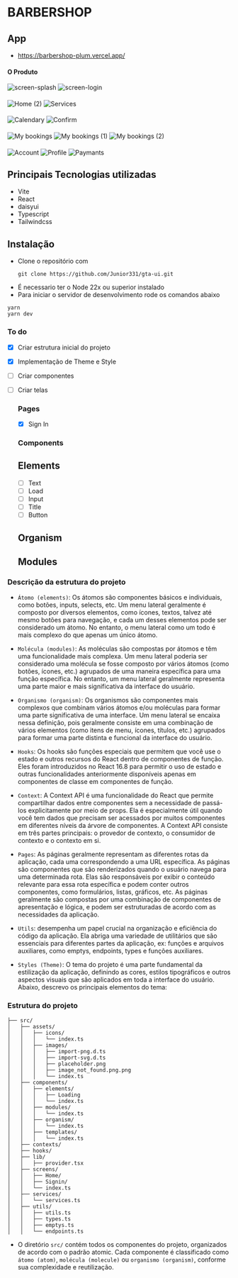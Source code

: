 # BARBERSHOP

## App

- https://barbershop-plum.vercel.app/

#### O Produto

![screen-splash](https://github.com/user-attachments/assets/740b2ede-8ad4-4283-b6af-c8a061ee8702)
![screen-login](https://github.com/user-attachments/assets/8a2aeaeb-56f8-4b23-b553-1158d8b92f04)

####

![Home (2)](https://github.com/user-attachments/assets/4ec321d6-8b1e-40b7-a241-d7f3cb7ad3e3)
![Services](https://github.com/user-attachments/assets/c5999f20-54be-4ef6-aad1-1472485e1de2)

####

![Calendary](https://github.com/user-attachments/assets/46a32a55-53ef-4fcc-85d3-b47be6c347d9)
![Confirm](https://github.com/user-attachments/assets/11076e19-a4c9-4a16-b0e5-7f20992463e6)

####

![My bookings](https://github.com/user-attachments/assets/66bdba4a-633f-4242-8f65-171e32599727)
![My bookings (1)](https://github.com/user-attachments/assets/f3c43baf-8b4c-4df6-b3f6-dd91632268ed)
![My bookings (2)](https://github.com/user-attachments/assets/397160ca-05f7-46f9-b549-45fe8026724c)

####

![Account](https://github.com/user-attachments/assets/9e3a8b56-8d5d-4973-aab3-f021690d71ba)
![Profile](https://github.com/user-attachments/assets/ec2350b0-7ccd-4118-b3b4-6f8ca015b502)
![Paymants](https://github.com/user-attachments/assets/18361f72-38fe-455b-be91-9d0d618297af)

## Principais Tecnologias utilizadas

- Vite
- React
- daisyui
- Typescript
- Tailwindcss

## Instalação

- Clone o repositório com
  ```
  git clone https://github.com/Junior331/gta-ui.git
  ```
- É necessario ter o Node 22x ou superior instalado
- Para iniciar o servidor de desenvolvimento rode os comandos abaixo

```
yarn
yarn dev
```

### To do

- [x] Criar estrutura inicial do projeto
- [x] Implementação de Theme e Style
- [ ] Criar componentes
- [ ] Criar telas

  ### Pages

     - [X] Sign In

  ### Components

  ## Elements

     - [ ] Text  
     - [ ] Load  
     - [ ] Input 
     - [ ] Title 
     - [ ] Button

  ## Organism

  ## Modules

### Descrição da estrutura do projeto

- `Átomo (elements)`: Os átomos são componentes básicos e individuais, como botões, inputs, selects, etc. Um menu lateral geralmente é composto por diversos elementos, como ícones, textos, talvez até mesmo botões para navegação, e cada um desses elementos pode ser considerado um átomo. No entanto, o menu lateral como um todo é mais complexo do que apenas um único átomo.

- `Molécula (modules)`: As moléculas são compostas por átomos e têm uma funcionalidade mais complexa. Um menu lateral poderia ser considerado uma molécula se fosse composto por vários átomos (como botões, ícones, etc.) agrupados de uma maneira específica para uma função específica. No entanto, um menu lateral geralmente representa uma parte maior e mais significativa da interface do usuário.

- `Organismo (organism)`: Os organismos são componentes mais complexos que combinam vários átomos e/ou moléculas para formar uma parte significativa de uma interface. Um menu lateral se encaixa nessa definição, pois geralmente consiste em uma combinação de vários elementos (como itens de menu, ícones, títulos, etc.) agrupados para formar uma parte distinta e funcional da interface do usuário.

- `Hooks`: Os hooks são funções especiais que permitem que você use o estado e outros recursos do React dentro de componentes de função. Eles foram introduzidos no React 16.8 para permitir o uso de estado e outras funcionalidades anteriormente disponíveis apenas em componentes de classe em componentes de função.

- `Context`: A Context API é uma funcionalidade do React que permite compartilhar dados entre componentes sem a necessidade de passá-los explicitamente por meio de props. Ela é especialmente útil quando você tem dados que precisam ser acessados por muitos componentes em diferentes níveis da árvore de componentes. A Context API consiste em três partes principais: o provedor de contexto, o consumidor de contexto e o contexto em si.

- `Pages`: As páginas geralmente representam as diferentes rotas da aplicação, cada uma correspondendo a uma URL específica. As páginas são componentes que são renderizados quando o usuário navega para uma determinada rota. Elas são responsáveis por exibir o conteúdo relevante para essa rota específica e podem conter outros componentes, como formulários, listas, gráficos, etc. As páginas geralmente são compostas por uma combinação de componentes de apresentação e lógica, e podem ser estruturadas de acordo com as necessidades da aplicação.

- `Utils`: desempenha um papel crucial na organização e eficiência do código da aplicação. Ela abriga uma variedade de utilitários que são essenciais para diferentes partes da aplicação, ex: funções e arquivos auxiliares, como emptys, endpoints, types e funções auxiliares.

- `Styles (Theme)`: O tema do projeto é uma parte fundamental da estilização da aplicação, definindo as cores, estilos tipográficos e outros aspectos visuais que são aplicados em toda a interface do usuário. Abaixo, descrevo os principais elementos do tema:

### Estrutura do projeto

    ├── src/
    │   ├── assets/
    │   │   ├── icons/
    │   │   │   └── index.ts
    │   │   ├── images/
    │   │   │   ├── import-png.d.ts
    │   │   │   ├── import-svg.d.ts
    │   │   │   ├── placeholder.png
    │   │   │   ├── image_not_found.png.png
    │   │   │   └── index.ts
    │   ├── components/
    │   │   ├── elements/
    │   │   │   ├── Loading
    │   │   │   └── index.ts
    │   │   ├── modules/
    │   │   │   └── index.ts
    │   │   ├── organism/
    │   │   │   └── index.ts
    │   │   ├── templates/
    │   │   │   └── index.ts
    │   ├── contexts/
    │   ├── hooks/
    │   ├── lib/
    │   │   ├── provider.tsx
    │   ├── screens/
    │   │   ├── Home/
    │   │   ├── Signin/
    │   │   └── index.ts
    │   ├── services/
    │   │   └── services.ts
    │   ├── utils/
    │   │   ├── utils.ts
    │   │   ├── types.ts
    │   │   ├── emptys.ts
    │   │   └── endpoints.ts

- O diretório `src/` contém todos os componentes do projeto, organizados de acordo com o padrão atomic.
  Cada componente é classificado como `átomo (atom)`, `molécula (molecule)` ou `organismo (organism)`, conforme
  sua complexidade e reutilização.
